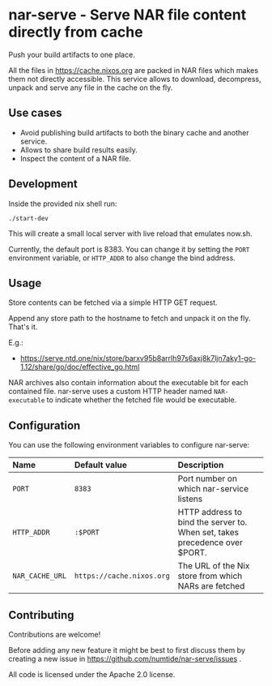 # nar-serve - Serve NAR file content directly from cache

Push your build artifacts to one place.

All the files in https://cache.nixos.org are packed in NAR files which makes
them not directly accessible. This service allows to download, decompress,
unpack and serve any file in the cache on the fly.

## Use cases

* Avoid publishing build artifacts to both the binary cache and another service.
* Allows to share build results easily.
* Inspect the content of a NAR file.

## Development

Inside the provided nix shell run:

```shell
./start-dev
```

This will create a small local server with live reload that emulates now.sh.

Currently, the default port is 8383. You can change it by setting the `PORT`
environment variable, or `HTTP_ADDR` to also change the bind address.

## Usage

Store contents can be fetched via a simple HTTP GET request.

Append any store path to the hostname to fetch and unpack it on
the fly. That's it.

E.g.:

* https://serve.ntd.one/nix/store/barxv95b8arrlh97s6axj8k7ljn7aky1-go-1.12/share/go/doc/effective_go.html

NAR archives also contain information about the executable bit for each contained file.
nar-serve uses a custom HTTP header named `NAR-executable` to indicate whether the fetched file would be executable.

## Configuration

You can use the following environment variables to configure nar-serve:

| Name | Default value | Description |
|:--   |:--            |:-- |
| `PORT` | `8383` | Port number on which nar-service listens |
| `HTTP_ADDR` | `:$PORT` | HTTP address to bind the server to. When set, takes precedence over $PORT. |
| `NAR_CACHE_URL` | `https://cache.nixos.org` | The URL of the Nix store from which NARs are fetched |

## Contributing

Contributions are welcome!

Before adding any new feature it might be best to first discuss them by
creating a new issue in https://github.com/numtide/nar-serve/issues .

All code is licensed under the Apache 2.0 license.
